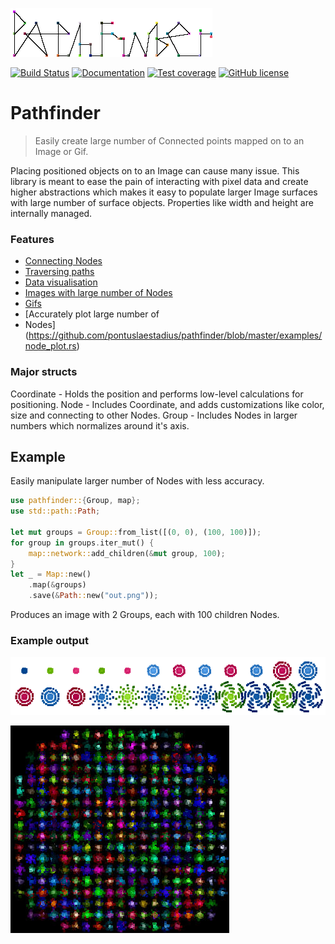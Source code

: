 ![Logo of the project](examples/out/hello_world.png)

[![Build Status](https://travis-ci.org/pontuslaestadius/pathfinder.svg?branch=master)](https://travis-ci.org/pontuslaestadius/pathfinder)
[![Documentation](https://img.shields.io/badge/docs.rs-latest-blue.svg)](https://docs.rs/pathfinder/latest/pathfinder/)
[![Test coverage](https://img.shields.io/badge/Tarpaulin%20Coverage-64%-yellow.svg)](https://github.com/xd009642/tarpaulin)
[![GitHub license](https://img.shields.io/github/license/pontuslaestadius/pathfinder.svg)](https://github.com/pontuslaestadius/pathfinder/blob/master/LICENSE)

# Pathfinder
> Easily create large number of Connected points mapped on to an Image or Gif.


Placing positioned objects on to an Image can cause many issue. This library is meant 
to ease the pain of interacting with pixel data and create higher abstractions which
makes it easy to populate larger Image surfaces with large number of surface objects.
Properties like width and height are internally managed.


### Features

* [Connecting Nodes](https://github.com/pontuslaestadius/pathfinder/blob/master/examples/hello_world.rs)
* [Traversing paths](https://github.com/pontuslaestadius/pathfinder/blob/master/examples/mvp.rs)
* [Data visualisation](https://github.com/pontuslaestadius/pathfinder/blob/master/examples/git_log.rs)
* [Images with large number of Nodes](https://github.com/pontuslaestadius/pathfinder/blob/master/examples/random.rs)
* [Gifs](https://github.com/pontuslaestadius/pathfinder/blob/master/examples/hello_world_gif.rs)
* [Accurately plot large number of
* Nodes](https://github.com/pontuslaestadius/pathfinder/blob/master/examples/node_plot.rs)

### Major structs

Coordinate - Holds the position and performs low-level calculations for positioning.
Node - Includes Coordinate, and adds customizations like color, size and connecting to other
Nodes.
Group - Includes Nodes in larger numbers which normalizes around it's axis.

## Example

Easily manipulate larger number of Nodes with less accuracy.

```rust
use pathfinder::{Group, map};
use std::path::Path;

let mut groups = Group::from_list([(0, 0), (100, 100)]);
for group in groups.iter_mut() {
    map::network::add_children(&mut group, 100);
}
let _ = Map::new()
    .map(&groups)
    .save(&Path::new("out.png"));
```

Produces an image with 2 Groups, each with 100 children Nodes.

### Example output

![Expanding group](examples/out/node_plot.gif "Gif")

![Groups](examples/out/random.jpg "Groups")

